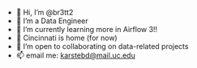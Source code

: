 - 👋 Hi, I’m @br3tt2
- 👾 I’m a Data Engineer
- 🌱 I’m currently learning more in Airflow 3!!
- 📍 Cincinnati is home (for now)
- 🚀 I’m open to collaborating on data-related projects
- 📫 email me: karstebd@mail.uc.edu


<!---
br3tt2/br3tt2 is a ✨ special ✨ repository because its `README.md` (this file) appears on your GitHub profile.
You can click the Preview link to take a look at your changes.
--->

